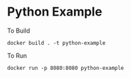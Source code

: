# Python Example

To Build

```
docker build . -t python-example
```

To Run

```
docker run -p 8080:8080 python-example
```
